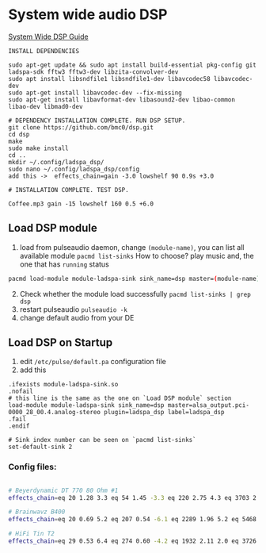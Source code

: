 # System wide audio DSP

[System Wide DSP Guide](https://github.com/bmc0/dsp/wiki/System-Wide-DSP-Guide)

```
INSTALL DEPENDENCIES

sudo apt-get update && sudo apt install build-essential pkg-config git ladspa-sdk fftw3 fftw3-dev libzita-convolver-dev 
sudo apt install libsndfile1 libsndfile1-dev libavcodec58 libavcodec-dev
sudo apt-get install libavcodec-dev --fix-missing
sudo apt-get install libavformat-dev libasound2-dev libao-common libao-dev libmad0-dev

# DEPENDENCY INSTALLATION COMPLETE. RUN DSP SETUP.
git clone https://github.com/bmc0/dsp.git
cd dsp
make
sudo make install
cd ..
mkdir ~/.config/ladspa_dsp/
sudo nano ~/.config/ladspa_dsp/config
add this ->  effects_chain=gain -3.0 lowshelf 90 0.9s +3.0
	
# INSTALLATION COMPLETE. TEST DSP.

Coffee.mp3 gain -15 lowshelf 160 0.5 +6.0
```

## Load DSP module
1. load from pulseaudio daemon, change `(module-name)`, you can list all available module `pacmd list-sinks` 
   How to choose? play music and, the one that has `running` status
```bash
pacmd load-module module-ladspa-sink sink_name=dsp master=(module-name) plugin=ladspa_dsp label=ladspa_dsp
```
2. Check whether the module load successfully
`pacmd list-sinks | grep dsp`
3. restart pulseaudio
`pulseaudio -k`
4. change default audio from your DE


## Load DSP on Startup
1. edit `/etc/pulse/default.pa` configuration file
2. add this
```
.ifexists module-ladspa-sink.so
.nofail
# this line is the same as the one on `Load DSP module` section
load-module module-ladspa-sink sink_name=dsp master=alsa_output.pci-0000_28_00.4.analog-stereo plugin=ladspa_dsp label=ladspa_dsp
.fail
.endif

# Sink index number can be seen on `pacmd list-sinks`
set-default-sink 2
```


### Config files:
```bash

# Beyerdynamic DT 770 80 Ohm #1
effects_chain=eq 20 1.28 3.3 eq 54 1.45 -3.3 eq 220 2.75 4.3 eq 3703 2.84 10.8 eq 18582 0.03 -4.5 eq 137 4.75 -1.4 eq 2254 2.98 -2.4 eq 2773 0.34 0.9 eq 7161 1.84 -3.8 eq 9225 1.26 2.8

# Brainwavz B400
effects_chain=eq 20 0.69 5.2 eq 207 0.54 -6.1 eq 2289 1.96 5.2 eq 5468 1.46 5.8 eq 12755 1.26 6.4 eq 879 2.94 1.8 eq 2333 1.58 0.7 eq 8435 5.68 -3.4 eq 9290 0.39 3.2 eq 16465 0.04 -2.3

# HiFi Tin T2
effects_chain=eq 29 0.53 6.4 eq 274 0.60 -4.2 eq 1932 2.11 2.0 eq 3726 2.69 3.9 eq 6217 3.58 6.3 eq 970 5.54 1.1 eq 9464 4.50 2.5 eq 19213 0.36 -2.2 eq 19858 0.32 -6.6
```
